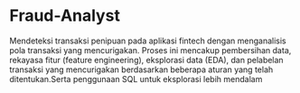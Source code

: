 # Fraud-Analyst
 Mendeteksi transaksi penipuan pada aplikasi fintech dengan menganalisis pola transaksi yang mencurigakan. Proses ini mencakup pembersihan data, rekayasa fitur (feature engineering), eksplorasi data (EDA), dan pelabelan transaksi yang mencurigakan berdasarkan beberapa aturan yang telah ditentukan.Serta penggunaan SQL untuk eksplorasi lebih mendalam

